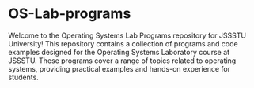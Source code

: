 # OS-Lab-programs
Welcome to the Operating Systems Lab Programs repository for JSSSTU University! This repository contains a collection of programs and code examples designed for the Operating Systems Laboratory course at JSSSTU. These programs cover a range of topics related to operating systems, providing practical examples and hands-on experience for students.

